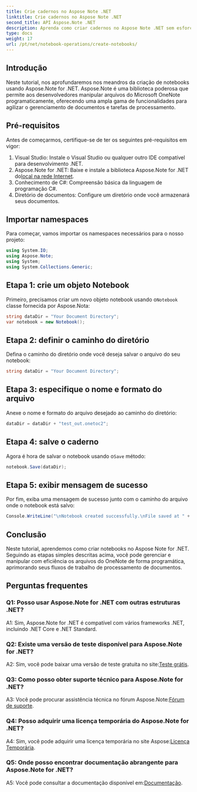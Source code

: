 ```yaml
---
title: Crie cadernos no Aspose Note .NET
linktitle: Crie cadernos no Aspose Note .NET
second_title: API Aspose.Note .NET
description: Aprenda como criar cadernos no Aspose Note .NET sem esforço. Aumente seus fluxos de trabalho de processamento de documentos agora.
type: docs
weight: 17
url: /pt/net/notebook-operations/create-notebooks/
---
```

## Introdução

Neste tutorial, nos aprofundaremos nos meandros da criação de notebooks usando Aspose.Note for .NET. Aspose.Note é uma biblioteca poderosa que permite aos desenvolvedores manipular arquivos do Microsoft OneNote programaticamente, oferecendo uma ampla gama de funcionalidades para agilizar o gerenciamento de documentos e tarefas de processamento.

## Pré-requisitos

Antes de começarmos, certifique-se de ter os seguintes pré-requisitos em vigor:

1. Visual Studio: Instale o Visual Studio ou qualquer outro IDE compatível para desenvolvimento .NET.
2.  Aspose.Note for .NET: Baixe e instale a biblioteca Aspose.Note for .NET do[local na rede Internet](https://releases.aspose.com/note/net/).
3. Conhecimento de C#: Compreensão básica da linguagem de programação C#.
4. Diretório de documentos: Configure um diretório onde você armazenará seus documentos.

## Importar namespaces

Para começar, vamos importar os namespaces necessários para o nosso projeto:

```csharp
using System.IO;
using Aspose.Note;
using System;
using System.Collections.Generic;
```

## Etapa 1: crie um objeto Notebook

 Primeiro, precisamos criar um novo objeto notebook usando o`Notebook` classe fornecida por Aspose.Nota:

```csharp
string dataDir = "Your Document Directory";
var notebook = new Notebook();
```

## Etapa 2: definir o caminho do diretório

Defina o caminho do diretório onde você deseja salvar o arquivo do seu notebook:

```csharp
string dataDir = "Your Document Directory";
```

## Etapa 3: especifique o nome e formato do arquivo

Anexe o nome e formato do arquivo desejado ao caminho do diretório:

```csharp
dataDir = dataDir + "test_out.onetoc2";
```

## Etapa 4: salve o caderno

 Agora é hora de salvar o notebook usando o`Save` método:

```csharp
notebook.Save(dataDir);
```

## Etapa 5: exibir mensagem de sucesso

Por fim, exiba uma mensagem de sucesso junto com o caminho do arquivo onde o notebook está salvo:

```csharp
Console.WriteLine("\nNotebook created successfully.\nFile saved at " + dataDir);
```

## Conclusão

Neste tutorial, aprendemos como criar notebooks no Aspose Note for .NET. Seguindo as etapas simples descritas acima, você pode gerenciar e manipular com eficiência os arquivos do OneNote de forma programática, aprimorando seus fluxos de trabalho de processamento de documentos.

## Perguntas frequentes

### Q1: Posso usar Aspose.Note for .NET com outras estruturas .NET?

A1: Sim, Aspose.Note for .NET é compatível com vários frameworks .NET, incluindo .NET Core e .NET Standard.

### Q2: Existe uma versão de teste disponível para Aspose.Note for .NET?

 A2: Sim, você pode baixar uma versão de teste gratuita no site:[Teste grátis](https://releases.aspose.com/).

### Q3: Como posso obter suporte técnico para Aspose.Note for .NET?

 A3: Você pode procurar assistência técnica no fórum Aspose.Note:[Fórum de suporte](https://forum.aspose.com/c/note/28).

### Q4: Posso adquirir uma licença temporária do Aspose.Note for .NET?

A4: Sim, você pode adquirir uma licença temporária no site Aspose:[Licença Temporária](https://purchase.aspose.com/temporary-license/).

### Q5: Onde posso encontrar documentação abrangente para Aspose.Note for .NET?

 A5: Você pode consultar a documentação disponível em:[Documentação](https://reference.aspose.com/note/net/).


